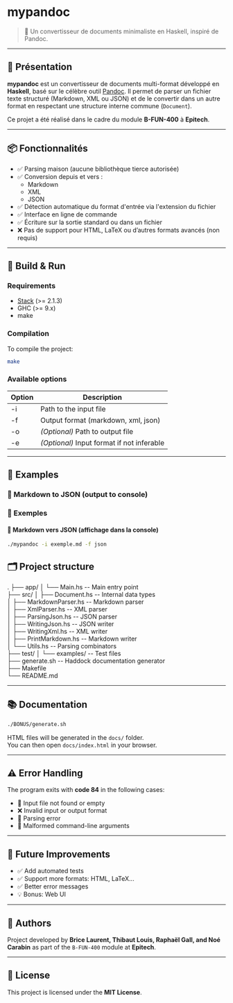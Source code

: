 # mypandoc

> 📝 Un convertisseur de documents minimaliste en Haskell, inspiré de Pandoc.

---

## 🧠 Présentation

**mypandoc** est un convertisseur de documents multi-format développé en **Haskell**, basé sur le célèbre outil [Pandoc](https://pandoc.org/). Il permet de parser un fichier texte structuré (Markdown, XML ou JSON) et de le convertir dans un autre format en respectant une structure interne commune (`Document`).

Ce projet a été réalisé dans le cadre du module **B-FUN-400** à **Epitech**.

---

## 📦 Fonctionnalités

- ✅ Parsing maison (aucune bibliothèque tierce autorisée)
- ✅ Conversion depuis et vers :
  - Markdown
  - XML
  - JSON
- ✅ Détection automatique du format d'entrée via l'extension du fichier
- ✅ Interface en ligne de commande
- ✅ Écriture sur la sortie standard ou dans un fichier
- ❌ Pas de support pour HTML, LaTeX ou d’autres formats avancés (non requis)

---

## 🚀 Build & Run

### Requirements

- [Stack](https://docs.haskellstack.org/en/stable/README/) (>= 2.1.3)
- GHC (>= 9.x)
- make

### Compilation

To compile the project:

```bash
make
```

### Available options

| Option | Description                          |
|--------|--------------------------------------|
| -i     | Path to the input file               |
| -f     | Output format (markdown, xml, json)  |
| -o     | *(Optional)* Path to output file     |
| -e     | *(Optional)* Input format if not inferable |

---

## 🧪 Examples

### 🔁 Markdown to JSON (output to console)

### 🧪 Exemples

#### 🔁 Markdown vers JSON (affichage dans la console)
```bash
./mypandoc -i exemple.md -f json
```

## 🗂 Project structure

.
├── app/
│   └── Main.hs              -- Main entry point  
├── src/
│   ├── Document.hs          -- Internal data types  
│   ├── MarkdownParser.hs    -- Markdown parser  
│   ├── XmlParser.hs         -- XML parser  
│   ├── ParsingJson.hs       -- JSON parser  
│   ├── WritingJson.hs       -- JSON writer  
│   ├── WritingXml.hs        -- XML writer  
│   ├── PrintMarkdown.hs     -- Markdown writer  
│   └── Utils.hs             -- Parsing combinators  
├── test/
│   └── examples/            -- Test files  
├── generate.sh              -- Haddock documentation generator  
├── Makefile  
└── README.md  

---

## 📚 Documentation

```bash
./BONUS/generate.sh
```


HTML files will be generated in the `docs/` folder.  
You can then open `docs/index.html` in your browser.

---

## ⚠️ Error Handling

The program exits with **code 84** in the following cases:

- 📁 Input file not found or empty  
- ❌ Invalid input or output format  
- 🧩 Parsing error  
- 🧨 Malformed command-line arguments 

---

## 🚀 Future Improvements

- ✅ Add automated tests  
- ✅ Support more formats: HTML, LaTeX...  
- ✅ Better error messages  
- 💡 Bonus: Web UI  

---

## 🙌 Authors

Project developed by **Brice Laurent, Thibaut Louis, Raphaël Gall, and Noé Carabin** as part of the `B-FUN-400` module at **Epitech**.

---

## 🌟 License

This project is licensed under the **MIT License**.


